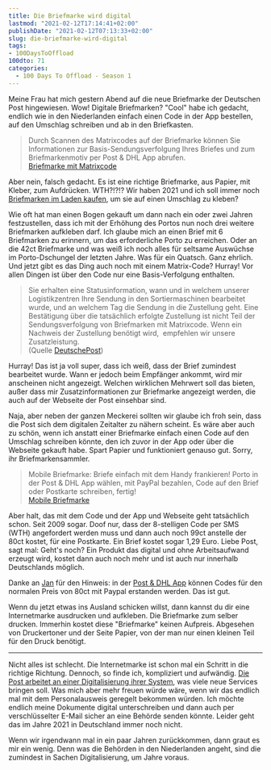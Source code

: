 ```yaml
---
title: Die Briefmarke wird digital
lastmod: "2021-02-12T17:14:41+02:00"
publishDate: "2021-02-12T07:13:33+02:00"
slug: die-briefmarke-wird-digital
tags: 
- 100DaysToOffload
100dto: 71
categories:
  - 100 Days To Offload - Season 1
---
```


Meine Frau hat mich gestern Abend auf die neue Briefmarke der Deutschen Post hingewiesen. Wow! Digitale Briefmarken? "Cool" habe ich gedacht, endlich wie in den Niederlanden einfach einen Code in der App bestellen, auf den Umschlag schreiben und ab in den Briefkasten.

> Durch Scannen des Matrixcodes auf der Briefmarke können Sie Informationen zur Basis-Sendungsverfolgung Ihres Briefes und zum Briefmarkenmotiv per Post & DHL App abrufen.  
> [Briefmarke mit Matrixcode](https://www.deutschepost.de/de/b/briefmarke-mit-matrixcode.html)

Aber nein, falsch gedacht. Es ist eine richtige Briefmarke, aus Papier, mit Kleber, zum Aufdrücken. WTH?!?!? Wir haben 2021 und ich soll immer noch [Briefmarken im Laden kaufen](https://shop.deutschepost.de/digitaler-wandel-briefmarke-zu-0-80-eur-10er-bogen?tid=DP_101003319), um sie auf einen Umschlag zu kleben?

Wie oft hat man einen Bogen gekauft um dann nach ein oder zwei Jahren festzustellen, dass ich mit der Erhöhung des Portos nun noch drei weitere Briefmarken aufkleben darf. Ich glaube mich an einen Brief mit 6 Briefmarken zu erinnern, um das erforderliche Porto zu erreichen. Oder an die 42ct Briefmarke und was weiß ich noch alles für seltsame Auswüchse im Porto-Dschungel der letzten Jahre. Was für ein Quatsch. Ganz ehrlich. Und jetzt gibt es das Ding auch noch mit einem Matrix-Code? Hurray! Vor allen Dingen ist über den Code nur eine Basis-Verfolgung enthalten.

> Sie erhalten eine Statusinformation, wann und in welchem unserer Logistikzentren Ihre Sendung in den Sortiermaschinen bearbeitet wurde, und an welchem Tag die Sendung in die Zustellung geht. Eine Bestätigung über die tatsächlich erfolgte Zustellung ist nicht Teil der Sendungsverfolgung von Briefmarken mit Matrixcode. Wenn ein Nachweis der Zustellung benötigt wird,  empfehlen wir unsere Zusatzleistung.  
> (Quelle [DeutschePost](https://www.deutschepost.de/de/b/briefmarke-mit-matrixcode.html))

Hurray! Das ist ja voll super, dass ich weiß, dass der Brief zumindest bearbeitet wurde. Wann er jedoch beim Empfänger ankommt, wird mir anscheinen nicht angezeigt. Welchen wirklichen Mehrwert soll das bieten, außer dass mir Zusatzinformationen zur Briefmarke angezeigt werden, die auch auf der Webseite der Post einsehbar sind.

Naja, aber neben der ganzen Meckerei sollten wir glaube ich froh sein, dass die Post sich dem digitalen Zeitalter zu nähern scheint. Es wäre aber auch zu schön, wenn ich anstatt einer Briefmarke einfach einen Code auf den Umschlag schreiben könnte, den ich zuvor in der App oder über die Webseite gekauft habe. Spart Papier und funktioniert genauso gut. Sorry, ihr Briefmarkensammler.

> Mobile Briefmarke: Briefe einfach mit dem Handy frankieren! Porto in der Post & DHL App wählen, mit PayPal bezahlen, Code auf den Brief oder Postkarte schreiben, fertig!  
> [Mobile Briefmarke](https://www.deutschepost.de/de/m/mobile-briefmarke.html)

Aber halt, das mit dem Code und der App und Webseite geht tatsächlich schon. Seit 2009 sogar. Doof nur, dass der 8-stelligen Code per SMS (WTH) angefordert werden muss und dann auch noch 99ct anstelle der 80ct kostet, für eine Postkarte. Ein Brief kostet sogar 1,29 Euro. Liebe Post, sagt mal: Geht's noch? Ein Produkt das digital und ohne Arbeitsaufwand erzeugt wird, kostet dann auch noch mehr und ist auch nur innerhalb Deutschlands möglich.

Danke an [Jan](https://jlelse.blog/) für den Hinweis: in der [Post & DHL App](https://apps.apple.com/de/app/post-dhl/id329315203) können Codes für den normalen Preis von 80ct mit Paypal erstanden werden. Das ist gut.

Wenn du jetzt etwas ins Ausland schicken willst, dann kannst du dir eine Internetmarke ausdrucken und aufkleben. Die Briefmarke zum selber drucken. Immerhin kostet diese "Briefmarke" keinen Aufpreis. Abgesehen von Druckertoner und der Seite Papier, von der man nur einen kleinen Teil für den Druck benötigt.

---

Nicht alles ist schlecht. Die Internetmarke ist schon mal ein Schritt in die richtige Richtung. Dennoch, so finde ich, kompliziert und aufwändig. [Die Post arbeitet an einer Digitalisierung ihrer System](https://www.dpdhl.com/de/presse/pressemitteilungen/2020/deutsche-post-und-dhl-paket-kuendigen-neue-digitale-services-zur-qualitaetsverbesserung-an.html), was viele neue Services bringen soll. Was mich aber mehr freuen würde wäre, wenn wir das endlich mal mit dem Personalausweis geregelt bekommen würden. Ich möchte endlich meine Dokumente digital unterschreiben und dann auch per verschlüsselter E-Mail sicher an eine Behörde senden könnte. Leider geht das im Jahre 2021 in Deutschland immer noch nicht.

Wenn wir irgendwann mal in ein paar Jahren zurückkommen, dann graut es mir ein wenig. Denn was die Behörden in den Niederlanden angeht, sind die zumindest in Sachen Digitalisierung, um Jahre voraus.

